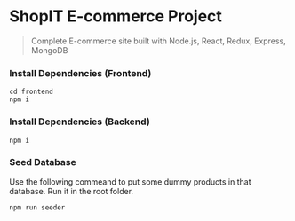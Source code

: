# ShopIT E-commerce Project

> Complete E-commerce site built with Node.js, React, Redux, Express, MongoDB

### Install Dependencies (Frontend)

```
cd frontend
npm i
```

### Install Dependencies (Backend)

```
npm i
```

### Seed Database

Use the following commeand to put some dummy products in that database.
Run it in the root folder.

```
npm run seeder
```
